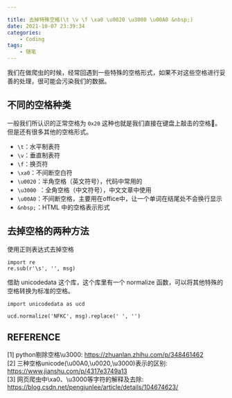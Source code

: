 ```yaml
---

title: 去掉特殊空格(\t \v \f \xa0 \u0020 \u3000 \u00A0 &nbsp;)
date: 2021-10-07 23:39:34
categories: 
    - Coding
tags:
    - 随笔
---
```


我们在做爬虫的时候，经常回遇到一些特殊的空格形式，如果不对这些空格进行妥善的处理，很可能会污染我们的数据。

<!--more-->

## 不同的空格种类
一般我们所认识的正常空格为 `0x20` 这种也就是我们直接在键盘上敲击的空格。但是还有很多其他的空格形式。
- `\t`：水平制表符
- `\v`：垂直制表符
- `\f`：换页符
- `\xa0`：不间断空白符
- `\u0020`：半角空格（英文符号），代码中常用的
- `\u3000 `：全角空格（中文符号），中文文章中使用
- `\u00A0`：不间断空格，主要用在office中，让一个单词在结尾处不会换行显示
- `&nbsp;`：HTML 中的空格表示形式


## 去掉空格的两种方法
使用正则表达式去掉空格
```
import re
re.sub(r'\s', '', msg)
```

借助 unicodedata 这个库，这个库里有一个 normalize 函数，可以将其他特殊的空格转换为标准的空格。
```
import unicodedata as ucd

ucd.normalize('NFKC', msg).replace(' ', '') 
```


## REFERENCE
[1] python剔除空格\u3000: https://zhuanlan.zhihu.com/p/348461462  
[2] 三种空格unicode(\u00A0,\u0020,\u3000)表示的区别: https://www.jianshu.com/p/4317e3749a13  
[3] 网页爬虫中\xa0、\u3000等字符的解释及去除: https://blog.csdn.net/pengjunlee/article/details/104674623/